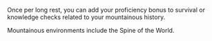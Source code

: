 Once per long rest, you can add your proficiency bonus to survival or knowledge checks related to your mountainous history.

Mountainous environments include the Spine of the World.
